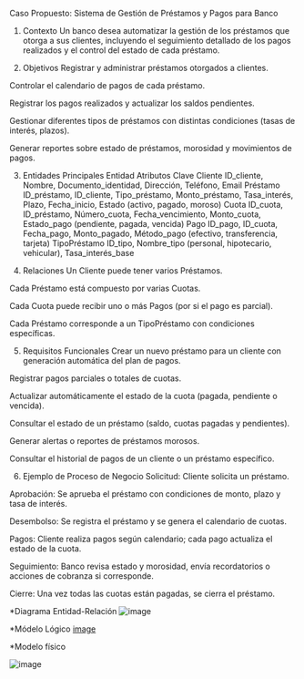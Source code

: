 Caso Propuesto: Sistema de Gestión de Préstamos y Pagos para Banco
1. Contexto
Un banco desea automatizar la gestión de los préstamos que otorga a sus clientes, incluyendo el seguimiento detallado de los pagos realizados y el control del estado de cada préstamo.

2. Objetivos
Registrar y administrar préstamos otorgados a clientes.

Controlar el calendario de pagos de cada préstamo.

Registrar los pagos realizados y actualizar los saldos pendientes.

Gestionar diferentes tipos de préstamos con distintas condiciones (tasas de interés, plazos).

Generar reportes sobre estado de préstamos, morosidad y movimientos de pagos.

3. Entidades Principales
Entidad	Atributos Clave
Cliente	ID_cliente, Nombre, Documento_identidad, Dirección, Teléfono, Email
Préstamo	ID_préstamo, ID_cliente, Tipo_préstamo, Monto_préstamo, Tasa_interés, Plazo, Fecha_inicio, Estado (activo, pagado, moroso)
Cuota	ID_cuota, ID_préstamo, Número_cuota, Fecha_vencimiento, Monto_cuota, Estado_pago (pendiente, pagada, vencida)
Pago	ID_pago, ID_cuota, Fecha_pago, Monto_pagado, Método_pago (efectivo, transferencia, tarjeta)
TipoPréstamo	ID_tipo, Nombre_tipo (personal, hipotecario, vehicular), Tasa_interés_base

4. Relaciones
Un Cliente puede tener varios Préstamos.

Cada Préstamo está compuesto por varias Cuotas.

Cada Cuota puede recibir uno o más Pagos (por si el pago es parcial).

Cada Préstamo corresponde a un TipoPréstamo con condiciones específicas.

5. Requisitos Funcionales
Crear un nuevo préstamo para un cliente con generación automática del plan de pagos.

Registrar pagos parciales o totales de cuotas.

Actualizar automáticamente el estado de la cuota (pagada, pendiente o vencida).

Consultar el estado de un préstamo (saldo, cuotas pagadas y pendientes).

Generar alertas o reportes de préstamos morosos.

Consultar el historial de pagos de un cliente o un préstamo específico.

6. Ejemplo de Proceso de Negocio
Solicitud: Cliente solicita un préstamo.

Aprobación: Se aprueba el préstamo con condiciones de monto, plazo y tasa de interés.

Desembolso: Se registra el préstamo y se genera el calendario de cuotas.

Pagos: Cliente realiza pagos según calendario; cada pago actualiza el estado de la cuota.

Seguimiento: Banco revisa estado y morosidad, envía recordatorios o acciones de cobranza si corresponde.

Cierre: Una vez todas las cuotas están pagadas, se cierra el préstamo.

*Diagrama Entidad-Relación
![image](https://github.com/user-attachments/assets/0b0726fe-ac09-4aee-b080-0782005b2e04)

*Módelo Lógico
[image](https://github.com/user-attachments/assets/88aded49-4b35-465b-a1b8-146e0629632c)

*Modelo físico

![image](https://github.com/user-attachments/assets/a32b1e46-26b4-4332-94e6-090f18823fc9)



